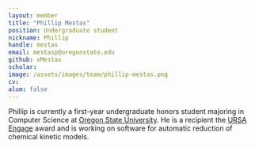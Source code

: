 ```yaml
---
layout: member
title: "Phillip Mestas"
position: Undergraduate student
nickname: Phillip
handle: mestas
email: mestasp@oregonstate.edu
github: xMestas
scholar:
image: /assets/images/team/phillip-mestas.png
cv:
alum: false
---
```


Phillip is currently a first-year undergraduate honors student majoring in Computer Science at [Oregon State University]. He is a recipient the [URSA Engage] award and is working on software for automatic reduction of chemical kinetic models.

[Oregon State University]: http://oregonstate.edu/
[School of Mechanical, Industrial, and Manufacturing Engineering]: http://mime.oregonstate.edu
[URSA Engage]: http://undergraduate.oregonstate.edu/research/funding-opportunities/ursa-engage
